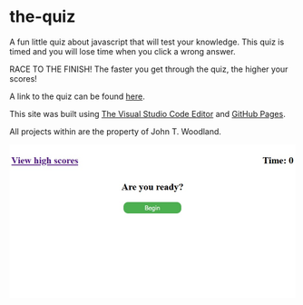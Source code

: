 # the-quiz
A fun little quiz about javascript that will test your knowledge.  This quiz is timed and you will lose time when you click a wrong answer.

RACE TO THE FINISH!  The faster you get through the quiz, the higher your scores!  

A link to the quiz can be found [here](https://jondagamkd.github.io/the-quiz/).

This site was built using [The Visual Studio Code Editor](https://code.visualstudio.com/) and [GitHub Pages](https://pages.github.com/).

All projects within are the property of John T. Woodland.

![the-quiz](./assets/images/quiz.jpg)